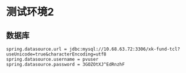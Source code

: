 # 测试环境2

## 数据库

```Shell
spring.datasource.url = jdbc:mysql://10.68.63.72:3306/xk-fund-tcl?useUnicode=true&characterEncoding=utf8
spring.datasource.username = pvuser
spring.datasource.password = 3GOZOtXJ^EdRnzhF
```



